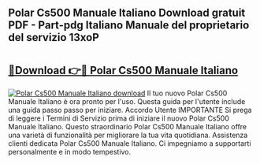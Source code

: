 ## Polar Cs500 Manuale Italiano Download gratuit PDF - Part-pdg Italiano Manuale del proprietario del servizio 13xoP

# <h2><a href="http://df9ubw7.blite.top/?on=Polar+Cs500+Manuale+Italiano">🔗Download 👉🔴 Polar Cs500 Manuale Italiano</a></h2>

[![Polar Cs500 Manuale Italiano download](https://i.imgur.com/lujVjoI.png)](http://df9ubw7.blite.top/?on=Polar+Cs500+Manuale+Italiano)
Il tuo nuovo Polar Cs500 Manuale Italiano è ora pronto per l'uso. Questa guida per l'utente include una guida passo passo per iniziare. Accordo Utente IMPORTANTE Si prega di leggere i Termini di Servizio prima di iniziare il nuovo Polar Cs500 Manuale Italiano. Questo straordinario Polar Cs500 Manuale Italiano offre una varietà di funzionalità per migliorare la tua vita quotidiana. Assistenza clienti dedicata Polar Cs500 Manuale Italiano. Ci impegniamo a supportarti personalmente e in modo tempestivo.
